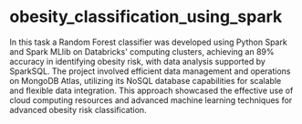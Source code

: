 # obesity_classification_using_spark
In this task a Random Forest classifier was developed using Python Spark and Spark MLlib on Databricks' computing clusters, achieving an 89% accuracy in identifying obesity risk, with data analysis supported by SparkSQL. The project involved efficient data management and operations on MongoDB Atlas, utilizing its NoSQL database capabilities for scalable and flexible data integration. This approach showcased the effective use of cloud computing resources and advanced machine learning techniques for advanced obesity risk classification.

